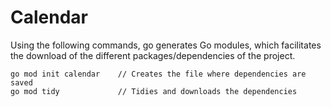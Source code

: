# Calendar

Using the following commands, go generates Go modules, which facilitates the download of the different packages/dependencies of the project.

```
go mod init calendar    // Creates the file where dependencies are saved
go mod tidy             // Tidies and downloads the dependencies
```